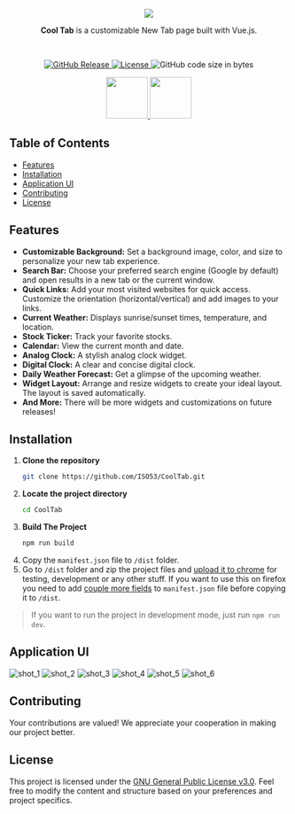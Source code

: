 <p align="center">
  <img src="https://github.com/user-attachments/assets/914102e2-b625-4a47-92f4-1c8b38e5a0e6">
</p>

<p align="center">
    <b>Cool Tab</b> is a customizable New Tab page built with Vue.js.
</p>

<br>

<p align="center">
  <a href="https://github.com/ISO53/CoolTab/releases/latest">
    <img src="https://img.shields.io/github/v/release/ISO53/CoolTab?label=GitHub%20Release&style=round-square&color=black" alt="GitHub Release">
  </a>
  <a href="LICENSE">
    <img src="https://img.shields.io/badge/license-GNU-black.svg?style=round-square" alt="License">
  </a>
  <img src="https://img.shields.io/github/languages/code-size/ISO53/CoolTab?style=round-square&color=black" alt="GitHub code size in bytes">
</p>

<p align="center">
  <a href="https://chromewebstore.google.com/detail/cool-tab/kngdmmkbgfgogddahgjgeeigcellojog">
    <img src="https://github.com/user-attachments/assets/3098f37b-6118-4c17-9094-511e56712540" height="75">
  </a>
  <a href="https://addons.mozilla.org/addon/cooltab/">
    <img src="https://github.com/user-attachments/assets/c2dcc99d-8d4f-44e0-83c0-73575d42494a" height="75">
  </a>
</p>

## Table of Contents

-   [Features](#features)
-   [Installation](#installation)
-   [Application UI](#application-ui)
-   [Contributing](#contributing)
-   [License](#license)


## Features
-   **Customizable Background:** Set a background image, color, and size to personalize your new tab experience.
-   **Search Bar:** Choose your preferred search engine (Google by default) and open results in a new tab or the current window.
-   **Quick Links:** Add your most visited websites for quick access. Customize the orientation (horizontal/vertical) and add images to your links.
-   **Current Weather:** Displays sunrise/sunset times, temperature, and location.
-   **Stock Ticker:** Track your favorite stocks.
-   **Calendar:** View the current month and date.
-   **Analog Clock:** A stylish analog clock widget.
-   **Digital Clock:** A clear and concise digital clock.
-   **Daily Weather Forecast:** Get a glimpse of the upcoming weather.
-   **Widget Layout:** Arrange and resize widgets to create your ideal layout. The layout is saved automatically.
-   **And More:** There will be more widgets and customizations on future releases!


## Installation

1.  **Clone the repository**
    ```bash
    git clone https://github.com/ISO53/CoolTab.git
    ```
2.  **Locate the project directory**
    ```bash
    cd CoolTab
    ```
3. **Build The Project**
    ```bash
    npm run build
    ```
4. Copy the `manifest.json` file to `/dist` folder.
5.  Go to `/dist` folder and zip the project files and [upload it to chrome](chrome://extensions/) for testing, development or any other stuff. If you want to use this on firefox you need to add [couple more fields](https://developer.mozilla.org/en-US/docs/Mozilla/Add-ons/WebExtensions/manifest.json/browser_specific_settings) to `manifest.json` file before copying it to `/dist`.

> If you want to run the project in development mode, just run `npm run dev`.


## Application UI
![shot_1](https://github.com/user-attachments/assets/3de9f3fe-5009-4da9-8eff-f39fb106acfc)
![shot_2](https://github.com/user-attachments/assets/b8a84db0-f4b0-4290-ae4a-a00576463909)
![shot_3](https://github.com/user-attachments/assets/e9e86b76-84c4-42ec-a999-5578009f236c)
![shot_4](https://github.com/user-attachments/assets/2fe57312-4328-42c0-be11-77b5e1945df8)
![shot_5](https://github.com/user-attachments/assets/faf2b9c8-e816-4209-ba78-c176779ac102)
![shot_6](https://github.com/user-attachments/assets/4858e064-0109-4235-9ab9-b7fb46ee6d42)


## Contributing

Your contributions are valued! We appreciate your cooperation in making our project better.

## License

This project is licensed under the [GNU General Public License v3.0](LICENSE). Feel free to modify the content and structure based on your preferences and project specifics.

